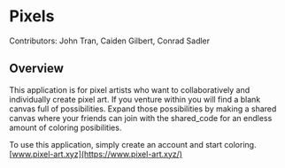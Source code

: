 # Pixels
Contributors: John Tran, Caiden Gilbert, Conrad Sadler
## Overview

This application is for pixel artists who want to collaboratively and individually create pixel art. If you venture within you will find a blank canvas full of possibilities. 
Expand those possibilities by making a shared canvas where your friends can join with the shared_code for an endless amount of coloring posibilities.

To use this application, simply create an account and start coloring.
[www.pixel-art.xyz](https://www.pixel-art.xyz/)
